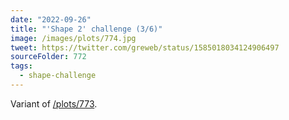 ```yaml
---
date: "2022-09-26"
title: "'Shape 2' challenge (3/6)"
image: /images/plots/774.jpg
tweet: https://twitter.com/greweb/status/1585018034124906497
sourceFolder: 772
tags:
  - shape-challenge
---
```


Variant of [/plots/773](/plots/773).
